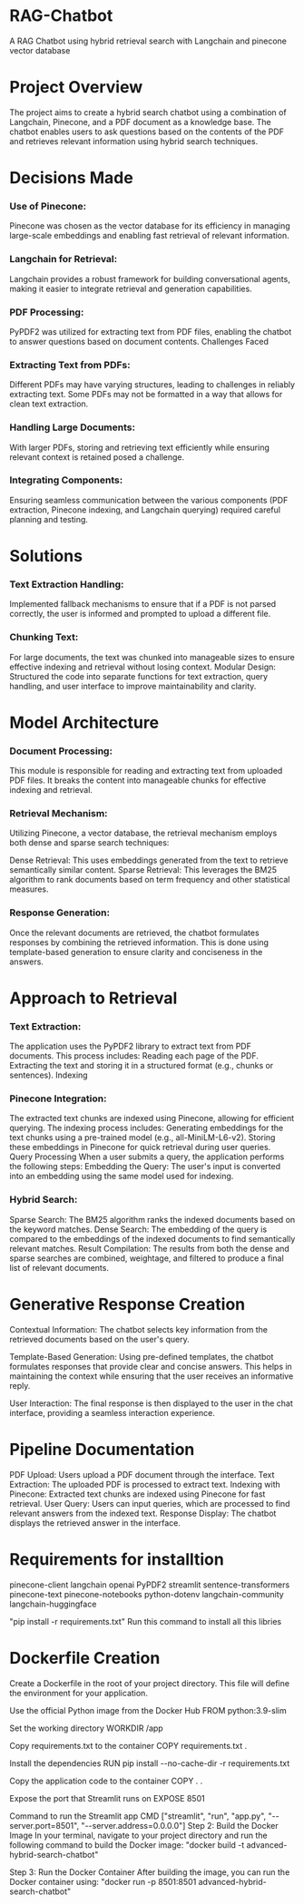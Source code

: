 # RAG-Chatbot
A RAG Chatbot using hybrid retrieval search with Langchain and pinecone vector database 
# Project Overview
The project aims to create a hybrid search chatbot using a combination of Langchain, Pinecone, and a PDF document as a knowledge base. The chatbot enables users to ask questions based on the contents of the PDF and retrieves relevant information using hybrid search techniques.

# Decisions Made
### Use of Pinecone: 
Pinecone was chosen as the vector database for its efficiency in managing large-scale embeddings and enabling fast retrieval of relevant information.
### Langchain for Retrieval: 
Langchain provides a robust framework for building conversational agents, making it easier to integrate retrieval and generation capabilities.
### PDF Processing: 
PyPDF2 was utilized for extracting text from PDF files, enabling the chatbot to answer questions based on document contents.
Challenges Faced
### Extracting Text from PDFs: 
Different PDFs may have varying structures, leading to challenges in reliably extracting text. Some PDFs may not be formatted in a way that allows for clean text extraction.
### Handling Large Documents: 
With larger PDFs, storing and retrieving text efficiently while ensuring relevant context is retained posed a challenge.
### Integrating Components: 
Ensuring seamless communication between the various components (PDF extraction, Pinecone indexing, and Langchain querying) required careful planning and testing.
# Solutions
### Text Extraction Handling: 
Implemented fallback mechanisms to ensure that if a PDF is not parsed correctly, the user is informed and prompted to upload a different file.
### Chunking Text: 
For large documents, the text was chunked into manageable sizes to ensure effective indexing and retrieval without losing context.
Modular Design: Structured the code into separate functions for text extraction, query handling, and user interface to improve maintainability and clarity.

# Model Architecture

### Document Processing: 
This module is responsible for reading and extracting text from uploaded PDF files. It breaks the content into manageable chunks for effective indexing and retrieval.

### Retrieval Mechanism: 
Utilizing Pinecone, a vector database, the retrieval mechanism employs both dense and sparse search techniques:

Dense Retrieval: This uses embeddings generated from the text to retrieve semantically similar content.
Sparse Retrieval: This leverages the BM25 algorithm to rank documents based on term frequency and other statistical measures.

### Response Generation:
Once the relevant documents are retrieved, the chatbot formulates responses by combining the retrieved information. This is done using template-based generation to ensure clarity and conciseness in the answers.

# Approach to Retrieval
### Text Extraction: 
The application uses the PyPDF2 library to extract text from PDF documents. This process includes:
Reading each page of the PDF.
Extracting the text and storing it in a structured format (e.g., chunks or sentences).
Indexing
### Pinecone Integration: 
The extracted text chunks are indexed using Pinecone, allowing for efficient querying. The indexing process includes:
Generating embeddings for the text chunks using a pre-trained model (e.g., all-MiniLM-L6-v2).
Storing these embeddings in Pinecone for quick retrieval during user queries.
Query Processing
When a user submits a query, the application performs the following steps:
Embedding the Query: The user's input is converted into an embedding using the same model used for indexing.
### Hybrid Search:
Sparse Search: The BM25 algorithm ranks the indexed documents based on the keyword matches.
Dense Search: The embedding of the query is compared to the embeddings of the indexed documents to find semantically relevant matches.
Result Compilation: 
The results from both the dense and sparse searches are combined, weightage, and filtered to produce a final list of relevant documents.

# Generative Response Creation
Contextual Information: The chatbot selects key information from the retrieved documents based on the user's query.

Template-Based Generation: Using pre-defined templates, the chatbot formulates responses that provide clear and concise answers. This helps in maintaining the context while ensuring that the user receives an informative reply.

User Interaction: The final response is then displayed to the user in the chat interface, providing a seamless interaction experience.

# Pipeline Documentation
PDF Upload: Users upload a PDF document through the interface.
Text Extraction: The uploaded PDF is processed to extract text.
Indexing with Pinecone: Extracted text chunks are indexed using Pinecone for fast retrieval.
User Query: Users can input queries, which are processed to find relevant answers from the indexed text.
Response Display: The chatbot displays the retrieved answer in the interface.

# Requirements for installtion
pinecone-client
langchain
openai
PyPDF2
streamlit
sentence-transformers
pinecone-text
pinecone-notebooks
python-dotenv
langchain-community
langchain-huggingface

"pip install -r requirements.txt" Run this command to install all this libries

# Dockerfile Creation
Create a Dockerfile in the root of your project directory. This file will define the environment for your application.

Use the official Python image from the Docker Hub
FROM python:3.9-slim

Set the working directory
WORKDIR /app

Copy requirements.txt to the container
COPY requirements.txt .

Install the dependencies
RUN pip install --no-cache-dir -r requirements.txt

Copy the application code to the container
COPY . .

Expose the port that Streamlit runs on
EXPOSE 8501

Command to run the Streamlit app
CMD ["streamlit", "run", "app.py", "--server.port=8501", "--server.address=0.0.0.0"]
Step 2: Build the Docker Image
In your terminal, navigate to your project directory and run the following command to build the Docker image:
"docker build -t advanced-hybrid-search-chatbot"

Step 3: Run the Docker Container
After building the image, you can run the Docker container using:
"docker run -p 8501:8501 advanced-hybrid-search-chatbot"

